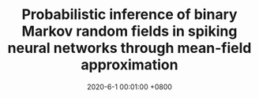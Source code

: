 ---
title:          "Probabilistic inference of binary Markov random fields in spiking neural networks through mean-field approximation"
date:           2020-6-1 00:01:00 +0800
selected:       false
pub:            <strong>Neural Networks</strong>
pub_date:       "2020"
cover:          assets/pubpic/2020_NN1.png
authors:
- <strong>Yajing Zheng</strong> 
- Shanshan Jia
- Zhaofei Yu
- Tiejun Huang
- Jian K Liu
- Yonghong Tian
links:
  Paper: https://www.sciencedirect.com/science/article/pii/S0893608020300800
---